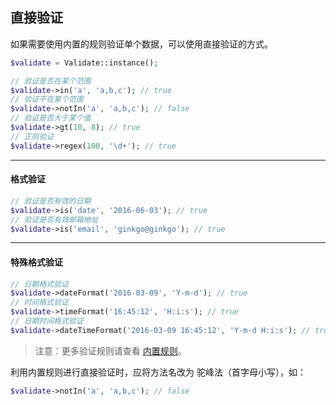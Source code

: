 ## 直接验证

如果需要使用内置的规则验证单个数据，可以使用直接验证的方式。

``` php
$validate = Validate::instance();

// 验证是否在某个范围
$validate->in('a', 'a,b,c'); // true
// 验证不在某个范围
$validate->notIn('a', 'a,b,c'); // false
// 验证是否大于某个值
$validate->gt(10, 8); // true
// 正则验证
$validate->regex(100, '\d+'); // true
```

----------

#### 格式验证

``` php
// 验证是否有效的日期
$validate->is('date', '2016-06-03'); // true
// 验证是否有效邮箱地址
$validate->is('email', 'ginkgo@ginkgo'); // true
```

----------

#### 特殊格式验证

``` php
// 日期格式验证
$validate->dateFormat('2016-03-09', 'Y-m-d'); // true
// 时间格式验证
$validate->timeFormat('16:45:12', 'H:i:s'); // true
// 日期时间格式验证
$validate->dateTimeFormat('2016-03-09 16:45:12', 'Y-m-d H:i:s'); // true
```

> 注意：更多验证规则请查看 [内置规则](builtin.md)。

利用内置规则进行直接验证时，应将方法名改为 驼峰法（首字母小写），如：

``` php
$validate->notIn('a', 'a,b,c'); // false
```
